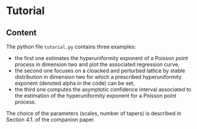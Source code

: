 # Tutorial

## Content
The python file ``tutorial.py`` contains three examples:

- the first one estimates the hyperuniformity exponent of a Poisson point process in dimension two and plot the associated regression curve,
- the second one focuses on a cloacked and perturbed lattice by stable distribution in dimension two for which a prescribed hyperuniformity exponent (denoted alpha in the code) can be set,
- the third one computes the asymptotic confidence interval associated to the estimation of the hyperuniformity exponent for a Poisson point process.

The choice of the parameters (scales, number of tapers) is described in Section 4.1. of the companion paper.

